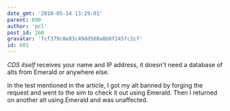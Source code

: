 ```yaml
---
date_gmt: '2010-05-14 13:29:01'
parent: 600
author: 'pcl'
post_id: 260
gravatar: 'fcf379c8e83c49dd560a8b0f245fc2cf'
id: 601
---
```


<i>CDS itself</i> receives your name and IP address, it doesn't need a database of alts from Emerald or anywhere else.

In the test mentioned in the article, I got my alt banned by forging the request and went to the sim to check it out using Emerald. Then I returned on another alt using Emerald and was unaffected.
